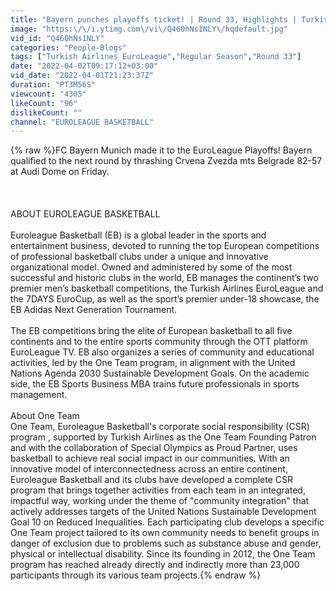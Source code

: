 ```yaml
---
title: "Bayern punches playoffs ticket! | Round 33, Highlights | Turkish Airlines EuroLeague"
image: "https:\/\/i.ytimg.com\/vi\/Q460hNs1NLY\/hqdefault.jpg"
vid_id: "Q460hNs1NLY"
categories: "People-Blogs"
tags: ["Turkish Airlines EuroLeague","Regular Season","Round 33"]
date: "2022-04-02T09:17:12+03:00"
vid_date: "2022-04-01T21:23:37Z"
duration: "PT3M56S"
viewcount: "4305"
likeCount: "96"
dislikeCount: ""
channel: "EUROLEAGUE BASKETBALL"
---
```

{% raw %}FC Bayern Munich made it to the EuroLeague Playoffs! Bayern qualified to the next round by thrashing Crvena Zvezda mts Belgrade 82-57 at Audi Dome on Friday. <br /><br /><br /><br />ABOUT EUROLEAGUE BASKETBALL <br /><br />Euroleague Basketball (EB) is a global leader in the sports and entertainment business, devoted to running the top European competitions of professional basketball clubs under a unique and innovative organizational model. Owned and administered by some of the most successful and historic clubs in the world, EB manages the continent’s two premier men’s basketball competitions, the Turkish Airlines EuroLeague and the 7DAYS EuroCup, as well as the sport’s premier under-18 showcase, the EB Adidas Next Generation Tournament.<br /><br />The EB competitions bring the elite of European basketball to all five continents and to the entire sports community through the OTT platform EuroLeague TV. EB also organizes a series of community and educational activities, led by the One Team program, in alignment with the United Nations Agenda 2030 Sustainable Development Goals. On the academic side, the EB Sports Business MBA trains future professionals in sports management.<br /><br />About One Team<br />One Team, Euroleague Basketball's corporate social responsibility (CSR) program , supported by Turkish Airlines as the One Team Founding Patron and with the collaboration of Special Olympics as Proud Partner, uses basketball to achieve real social impact in our communities. With an innovative model of interconnectedness across an entire continent, Euroleague Basketball and its clubs have developed a complete CSR program that brings together activities from each team in an integrated, impactful way, working under the theme of &quot;community integration&quot; that actively addresses targets of the United Nations Sustainable Development Goal 10 on Reduced Inequalities. Each participating club develops a specific One Team project tailored to its own community needs to benefit groups in danger of exclusion due to problems such as substance abuse and gender, physical or intellectual disability. Since its founding in 2012, the One Team program has reached already directly and indirectly more than 23,000 participants through its various team projects.{% endraw %}
